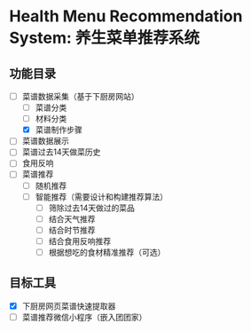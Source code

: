 # Health Menu Recommendation System: 养生菜单推荐系统

## 功能目录

- [ ] 菜谱数据采集（基于下厨房网站）
  - [ ] 菜谱分类
  - [ ] 材料分类
  - [x] 菜谱制作步骤
- [ ] 菜谱数据展示
- [ ] 菜谱过去14天做菜历史
- [ ] 食用反响
- [ ] 菜谱推荐
  - [ ] 随机推荐
  - [ ] 智能推荐（需要设计和构建推荐算法）
    - [ ] 筛除过去14天做过的菜品
    - [ ] 结合天气推荐
    - [ ] 结合时节推荐
    - [ ] 结合食用反响推荐
    - [ ] 根据想吃的食材精准推荐（可选）

## 目标工具
- [x] 下厨房网页菜谱快速提取器
- [ ] 菜谱推荐微信小程序（嵌入团团家）